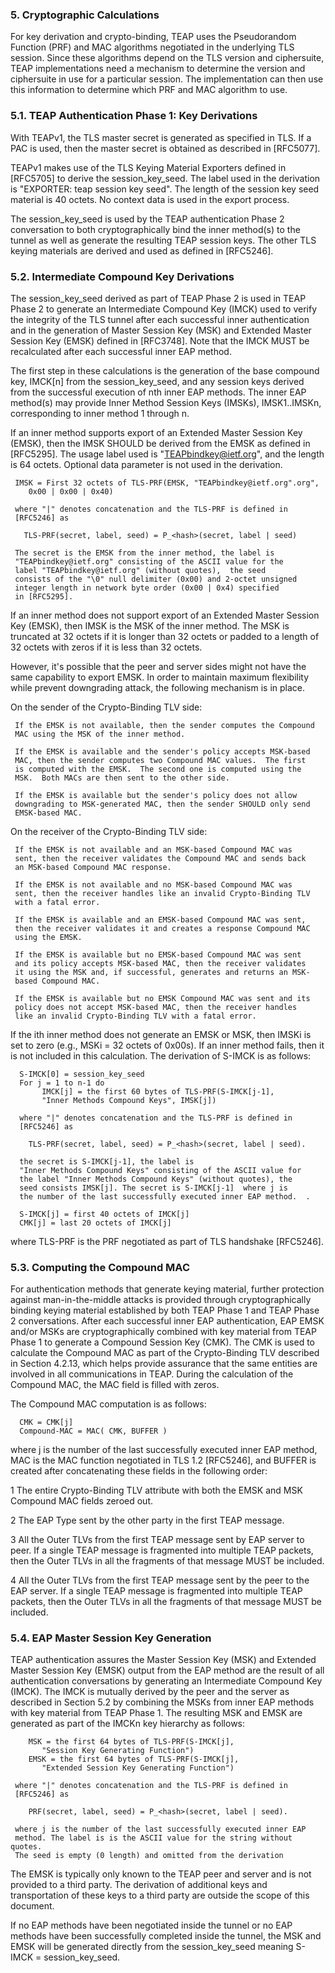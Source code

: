 
### 5.  Cryptographic Calculations

   For key derivation and crypto-binding, TEAP uses the Pseudorandom
   Function (PRF) and MAC algorithms negotiated in the underlying TLS
   session.  Since these algorithms depend on the TLS version and
   ciphersuite, TEAP implementations need a mechanism to determine the
   version and ciphersuite in use for a particular session.  The
   implementation can then use this information to determine which PRF
   and MAC algorithm to use.

### 5.1.  TEAP Authentication Phase 1: Key Derivations

   With TEAPv1, the TLS master secret is generated as specified in TLS.
   If a PAC is used, then the master secret is obtained as described in
   [RFC5077].

   TEAPv1 makes use of the TLS Keying Material Exporters defined in
   [RFC5705] to derive the session_key_seed.  The label used in the
   derivation is "EXPORTER: teap session key seed".  The length of the
   session key seed material is 40 octets.  No context data is used in
   the export process.

   The session_key_seed is used by the TEAP authentication Phase 2
   conversation to both cryptographically bind the inner method(s) to
   the tunnel as well as generate the resulting TEAP session keys.  The
   other TLS keying materials are derived and used as defined in
   [RFC5246].

### 5.2.  Intermediate Compound Key Derivations

   The session_key_seed derived as part of TEAP Phase 2 is used in TEAP
   Phase 2 to generate an Intermediate Compound Key (IMCK) used to
   verify the integrity of the TLS tunnel after each successful inner
   authentication and in the generation of Master Session Key (MSK) and
   Extended Master Session Key (EMSK) defined in [RFC3748].  Note that
   the IMCK MUST be recalculated after each successful inner EAP method.

   The first step in these calculations is the generation of the base
   compound key, IMCK[n] from the session_key_seed, and any session keys
   derived from the successful execution of nth inner EAP methods.  The
   inner EAP method(s) may provide Inner Method Session Keys (IMSKs),
   IMSK1..IMSKn, corresponding to inner method 1 through n.

   If an inner method supports export of an Extended Master Session Key
   (EMSK), then the IMSK SHOULD be derived from the EMSK as defined in
   [RFC5295].  The usage label used is "TEAPbindkey@ietf.org", and the
   length is 64 octets.  Optional data parameter is not used in the
   derivation.
      
     IMSK = First 32 octets of TLS-PRF(EMSK, "TEAPbindkey@ietf.org".org",
        0x00 | 0x00 | 0x40)

     where "|" denotes concatenation and the TLS-PRF is defined in
     [RFC5246] as

       TLS-PRF(secret, label, seed) = P_<hash>(secret, label | seed)

     The secret is the EMSK from the inner method, the label is
     "TEAPbindkey@ietf.org" consisting of the ASCII value for the
     label "TEAPbindkey@ietf.org" (without quotes),  the seed
     consists of the "\0" null delimiter (0x00) and 2-octet unsigned
     integer length in network byte order (0x00 | 0x4) specified
     in [RFC5295].

   If an inner method does not support export of an Extended Master
   Session Key (EMSK), then IMSK is the MSK of the inner method.  The
   MSK is truncated at 32 octets if it is longer than 32 octets or
   padded to a length of 32 octets with zeros if it is less than 32
   octets.

   However, it's possible that the peer and server sides might not have
   the same capability to export EMSK.  In order to maintain maximum
   flexibility while prevent downgrading attack, the following mechanism
   is in place.

   On the sender of the Crypto-Binding TLV side:

     If the EMSK is not available, then the sender computes the Compound
     MAC using the MSK of the inner method.

     If the EMSK is available and the sender's policy accepts MSK-based
     MAC, then the sender computes two Compound MAC values.  The first
     is computed with the EMSK.  The second one is computed using the
     MSK.  Both MACs are then sent to the other side.

     If the EMSK is available but the sender's policy does not allow
     downgrading to MSK-generated MAC, then the sender SHOULD only send
     EMSK-based MAC.

   On the receiver of the Crypto-Binding TLV side:

     If the EMSK is not available and an MSK-based Compound MAC was
     sent, then the receiver validates the Compound MAC and sends back
     an MSK-based Compound MAC response.

     If the EMSK is not available and no MSK-based Compound MAC was
     sent, then the receiver handles like an invalid Crypto-Binding TLV
     with a fatal error.

     If the EMSK is available and an EMSK-based Compound MAC was sent,
     then the receiver validates it and creates a response Compound MAC
     using the EMSK.

     If the EMSK is available but no EMSK-based Compound MAC was sent
     and its policy accepts MSK-based MAC, then the receiver validates
     it using the MSK and, if successful, generates and returns an MSK-
     based Compound MAC.

     If the EMSK is available but no EMSK Compound MAC was sent and its
     policy does not accept MSK-based MAC, then the receiver handles
     like an invalid Crypto-Binding TLV with a fatal error.

   If the ith inner method does not generate an EMSK or MSK, then IMSKi
   is set to zero (e.g., MSKi = 32 octets of 0x00s).  If an inner method
   fails, then it is not included in this calculation.  The derivation
   of S-IMCK is as follows:

      S-IMCK[0] = session_key_seed
      For j = 1 to n-1 do
           IMCK[j] = the first 60 bytes of TLS-PRF(S-IMCK[j-1], 
           "Inner Methods Compound Keys", IMSK[j])

      where "|" denotes concatenation and the TLS-PRF is defined in
      [RFC5246] as

        TLS-PRF(secret, label, seed) = P_<hash>(secret, label | seed).

      the secret is S-IMCK[j-1], the label is 
      "Inner Methods Compound Keys" consisting of the ASCII value for 
      the label "Inner Methods Compound Keys" (without quotes), the 
      seed consists IMSK[j]. The secret is S-IMCK[j-1]  where j is 
      the number of the last successfully executed inner EAP method.  .

      S-IMCK[j] = first 40 octets of IMCK[j]
      CMK[j] = last 20 octets of IMCK[j]

   where TLS-PRF is the PRF negotiated as part of TLS handshake
   [RFC5246].

### 5.3.  Computing the Compound MAC

   For authentication methods that generate keying material, further
   protection against man-in-the-middle attacks is provided through
   cryptographically binding keying material established by both TEAP
   Phase 1 and TEAP Phase 2 conversations.  After each successful inner
   EAP authentication, EAP EMSK and/or MSKs are cryptographically
   combined with key material from TEAP Phase 1 to generate a Compound
   Session Key (CMK).  The CMK is used to calculate the Compound MAC as
   part of the Crypto-Binding TLV described in Section 4.2.13, which
   helps provide assurance that the same entities are involved in all
   communications in TEAP.  During the calculation of the Compound MAC,
   the MAC field is filled with zeros.

   The Compound MAC computation is as follows:

      CMK = CMK[j]
      Compound-MAC = MAC( CMK, BUFFER )

   where j is the number of the last successfully executed inner EAP
   method, MAC is the MAC function negotiated in TLS 1.2 [RFC5246], and
   BUFFER is created after concatenating these fields in the following
   order:

   1  The entire Crypto-Binding TLV attribute with both the EMSK and MSK
      Compound MAC fields zeroed out.

   2  The EAP Type sent by the other party in the first TEAP message.

   3  All the Outer TLVs from the first TEAP message sent by EAP server
      to peer.  If a single TEAP message is fragmented into multiple
      TEAP packets, then the Outer TLVs in all the fragments of that
      message MUST be included.

   4  All the Outer TLVs from the first TEAP message sent by the peer to
      the EAP server.  If a single TEAP message is fragmented into
      multiple TEAP packets, then the Outer TLVs in all the fragments of
      that message MUST be included.

### 5.4.  EAP Master Session Key Generation

   TEAP authentication assures the Master Session Key (MSK) and Extended
   Master Session Key (EMSK) output from the EAP method are the result
   of all authentication conversations by generating an Intermediate
   Compound Key (IMCK).  The IMCK is mutually derived by the peer and
   the server as described in Section 5.2 by combining the MSKs from
   inner EAP methods with key material from TEAP Phase 1.  The resulting
   MSK and EMSK are generated as part of the IMCKn key hierarchy as
   follows:


        MSK = the first 64 bytes of TLS-PRF(S-IMCK[j], 
           "Session Key Generating Function")
        EMSK = the first 64 bytes of TLS-PRF(S-IMCK[j], 
           "Extended Session Key Generating Function")

     where "|" denotes concatenation and the TLS-PRF is defined in
     [RFC5246] as

        PRF(secret, label, seed) = P_<hash>(secret, label | seed).

     where j is the number of the last successfully executed inner EAP
     method. The label is is the ASCII value for the string without quotes.  
     The seed is empty (0 length) and omitted from the derivation

   The EMSK is typically only known to the TEAP peer and server and is
   not provided to a third party.  The derivation of additional keys and
   transportation of these keys to a third party are outside the scope
   of this document.

   If no EAP methods have been negotiated inside the tunnel or no EAP
   methods have been successfully completed inside the tunnel, the MSK
   and EMSK will be generated directly from the session_key_seed meaning
   S-IMCK = session_key_seed.
